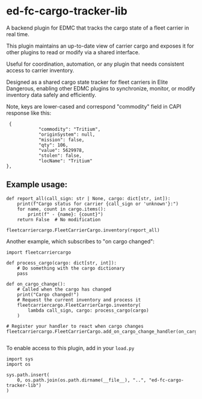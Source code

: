 # ed-fc-cargo-tracker-lib

A backend plugin for EDMC that tracks the cargo state of a fleet carrier in real time.

This plugin maintains an up-to-date view of carrier cargo and exposes it for other plugins to read or modify via a shared interface.

Useful for coordination, automation, or any plugin that needs consistent access to carrier inventory.

Designed as a shared cargo state tracker for fleet carriers in Elite Dangerous, enabling other EDMC plugins to synchronize, monitor, or modify inventory data safely and efficiently.

Note, keys are lower-cased and correspond "commodity" field in CAPI response like this:
```
 {
            "commodity": "Tritium",
            "originSystem": null,
            "mission": false,
            "qty": 106,
            "value": 5629978,
            "stolen": false,
            "locName": "Tritium"
},
```

## Example usage:

```
def report_all(call_sign: str | None, cargo: dict[str, int]):
    print(f"Cargo status for carrier {call_sign or 'unknown'}:")
    for name, count in cargo.items():
        print(f" - {name}: {count}")
    return False  # No modification

fleetcarriercargo.FleetCarrierCargo.inventory(report_all)
```

Another example, which subscribes to "on cargo changed":

```
import fleetcarriercargo

def process_cargo(cargo: dict[str, int]):
    # Do something with the cargo dictionary
    pass

def on_cargo_change():
    # Called when the cargo has changed
    print("Cargo changed!")
    # Request the current inventory and process it
    fleetcarriercargo.FleetCarrierCargo.inventory(
        lambda call_sign, cargo: process_cargo(cargo)
    )

# Register your handler to react when cargo changes
fleetcarriercargo.FleetCarrierCargo.add_on_cargo_change_handler(on_cargo_change)


```

To enable access to this plugin, add in your `load.py`

```
import sys
import os

sys.path.insert(
    0, os.path.join(os.path.dirname(__file__), "..", "ed-fc-cargo-tracker-lib")
)

```
